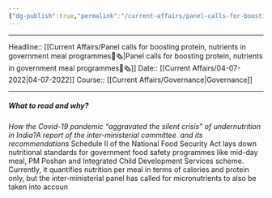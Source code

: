```yaml
---
{"dg-publish":true,"permalink":"/current-affairs/panel-calls-for-boosting-protein-nutrients-in-government-meal-programmes/"}
---
```


----
Headline:: [[Current Affairs/Panel calls for boosting protein, nutrients in government meal programmes📰🗞️\|Panel calls for boosting protein, nutrients in government meal programmes📰🗞️]]
Date:: [[Current Affairs/04-07-2022\|04-07-2022]]
Course:: [[Current Affairs/Governance\|Governance]] 

----
##### What to read and why? 

_How the Covid-19 pandemic “aggravated the silent crisis” of undernutrition in India?A report of the inter-ministerial committee  and its recommendations_
Schedule II of the National Food Security Act lays down nutritional standards for government food safety programmes like mid-day meal, PM Poshan and Integrated Child Development Services scheme. Currently, it quantifies nutrition per meal in terms of calories and protein only, but the inter-ministerial panel has called for micronutrients to also be taken into accoun











